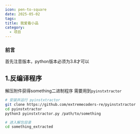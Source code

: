 ```yaml
---
icon: pen-to-square
date: 2025-05-02
tags: 
title: 我爱看小品
category:
  - 项目
---
```

### 前言
首先注意版本，python版本必须为3.8才可以
## 1.反编译程序


解压附件获得something二进制程序
需要用到`pyinstxtractor`
```bash
# 安装并运行 pyinstxtractor
git clone https://github.com/extremecoders-re/pyinstxtractor
cd pyinstxtractor
python3 pyinstxtractor.py /path/to/something

# 进入解包目录
cd something_extracted
```



